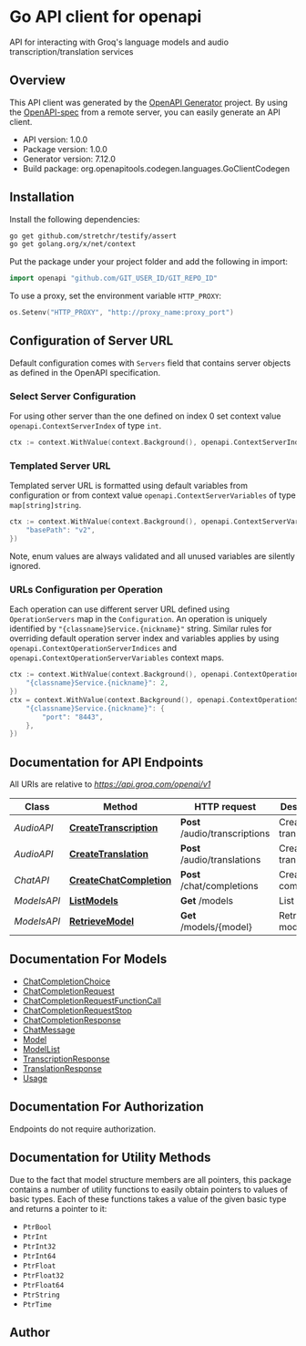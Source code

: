 # Go API client for openapi

API for interacting with Groq's language models and audio transcription/translation services

## Overview
This API client was generated by the [OpenAPI Generator](https://openapi-generator.tech) project.  By using the [OpenAPI-spec](https://www.openapis.org/) from a remote server, you can easily generate an API client.

- API version: 1.0.0
- Package version: 1.0.0
- Generator version: 7.12.0
- Build package: org.openapitools.codegen.languages.GoClientCodegen

## Installation

Install the following dependencies:

```sh
go get github.com/stretchr/testify/assert
go get golang.org/x/net/context
```

Put the package under your project folder and add the following in import:

```go
import openapi "github.com/GIT_USER_ID/GIT_REPO_ID"
```

To use a proxy, set the environment variable `HTTP_PROXY`:

```go
os.Setenv("HTTP_PROXY", "http://proxy_name:proxy_port")
```

## Configuration of Server URL

Default configuration comes with `Servers` field that contains server objects as defined in the OpenAPI specification.

### Select Server Configuration

For using other server than the one defined on index 0 set context value `openapi.ContextServerIndex` of type `int`.

```go
ctx := context.WithValue(context.Background(), openapi.ContextServerIndex, 1)
```

### Templated Server URL

Templated server URL is formatted using default variables from configuration or from context value `openapi.ContextServerVariables` of type `map[string]string`.

```go
ctx := context.WithValue(context.Background(), openapi.ContextServerVariables, map[string]string{
	"basePath": "v2",
})
```

Note, enum values are always validated and all unused variables are silently ignored.

### URLs Configuration per Operation

Each operation can use different server URL defined using `OperationServers` map in the `Configuration`.
An operation is uniquely identified by `"{classname}Service.{nickname}"` string.
Similar rules for overriding default operation server index and variables applies by using `openapi.ContextOperationServerIndices` and `openapi.ContextOperationServerVariables` context maps.

```go
ctx := context.WithValue(context.Background(), openapi.ContextOperationServerIndices, map[string]int{
	"{classname}Service.{nickname}": 2,
})
ctx = context.WithValue(context.Background(), openapi.ContextOperationServerVariables, map[string]map[string]string{
	"{classname}Service.{nickname}": {
		"port": "8443",
	},
})
```

## Documentation for API Endpoints

All URIs are relative to *https://api.groq.com/openai/v1*

Class | Method | HTTP request | Description
------------ | ------------- | ------------- | -------------
*AudioAPI* | [**CreateTranscription**](docs/AudioAPI.md#createtranscription) | **Post** /audio/transcriptions | Create transcription
*AudioAPI* | [**CreateTranslation**](docs/AudioAPI.md#createtranslation) | **Post** /audio/translations | Create translation
*ChatAPI* | [**CreateChatCompletion**](docs/ChatAPI.md#createchatcompletion) | **Post** /chat/completions | Create chat completion
*ModelsAPI* | [**ListModels**](docs/ModelsAPI.md#listmodels) | **Get** /models | List models
*ModelsAPI* | [**RetrieveModel**](docs/ModelsAPI.md#retrievemodel) | **Get** /models/{model} | Retrieve model


## Documentation For Models

 - [ChatCompletionChoice](docs/ChatCompletionChoice.md)
 - [ChatCompletionRequest](docs/ChatCompletionRequest.md)
 - [ChatCompletionRequestFunctionCall](docs/ChatCompletionRequestFunctionCall.md)
 - [ChatCompletionRequestStop](docs/ChatCompletionRequestStop.md)
 - [ChatCompletionResponse](docs/ChatCompletionResponse.md)
 - [ChatMessage](docs/ChatMessage.md)
 - [Model](docs/Model.md)
 - [ModelList](docs/ModelList.md)
 - [TranscriptionResponse](docs/TranscriptionResponse.md)
 - [TranslationResponse](docs/TranslationResponse.md)
 - [Usage](docs/Usage.md)


## Documentation For Authorization

Endpoints do not require authorization.


## Documentation for Utility Methods

Due to the fact that model structure members are all pointers, this package contains
a number of utility functions to easily obtain pointers to values of basic types.
Each of these functions takes a value of the given basic type and returns a pointer to it:

* `PtrBool`
* `PtrInt`
* `PtrInt32`
* `PtrInt64`
* `PtrFloat`
* `PtrFloat32`
* `PtrFloat64`
* `PtrString`
* `PtrTime`

## Author




